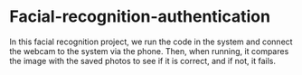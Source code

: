 # Facial-recognition-authentication
In this facial recognition project, we run the code in the system and connect the webcam to the system via the phone. Then, when running, it compares the image with the saved photos to see if it is correct, and if not, it fails.

